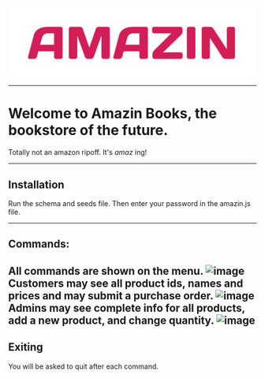 ![image](https://github.com/torrencj/Amazin-Books/raw/master/logo.png)

---
# Welcome to Amazin Books, the bookstore of the future.

Totally not an amazon ripoff. It's *amaz* ing!

---

## Installation

Run the schema and seeds file. Then enter your password in the amazin.js file.

---

## Commands:

All commands are shown on the menu.
![image](https://github.com/torrencj/Amazin-Books/raw/master/main)
Customers may see all product ids, names and prices and may submit a purchase order.
![image](https://github.com/torrencj/Amazin-Books/raw/master/cust-main)
Admins may see complete info for all products, add a new product, and change quantity.
![image](https://github.com/torrencj/Amazin-Books/raw/master/admin-main)
---

## Exiting

You will be asked to quit after each command.
